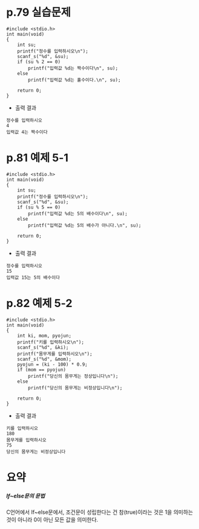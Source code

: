 # p.79 실습문제

```
#include <stdio.h>
int main(void)
{
	int su;
	printf("정수를 입력하시오\n");
	scanf_s("%d", &su);
	if (su % 2 == 0)
		printf("입력값 %d는 짝수이다\n", su);
	else
		printf("입력값 %d는 홀수이다.\n", su);

	return 0;
}
```

- 출력 결과
```
정수를 입력하시오
4
입력값 4는 짝수이다
```

# p.81 예제 5-1
```
#include <stdio.h>
int main(void)
{
	int su;
	printf("정수를 입력하시오\n");
	scanf_s("%d", &su);
	if (su % 5 == 0)
		printf("입력값 %d는 5의 배수이다\n", su);
	else
		printf("입력값 %d는 5의 배수가 아니다.\n", su);

	return 0;
}
```
- 출력 결과
```
정수를 입력하시오
15
입력값 15는 5의 배수이다
```
# p.82 예제 5-2
```
#include <stdio.h>
int main(void)
{
	int ki, mom, pyojun;
	printf("키를 입력하시오\n");
	scanf_s("%d", &ki);
	printf("몸무게를 입력하시오\n");
	scanf_s("%d", &mom);
	pyojun = (ki - 100) * 0.9;
	if (mom == pyojun)
		printf("당신의 몸무게는 정상입니다\n");
	else
		printf("당신의 몸무게는 비정상입니다\n");

	return 0;
}
```

- 출력 결과
```
키를 입력하시오
180
몸무게를 입력하시오
75
당신의 몸무게는 비정상입니다
```

# 요약

##### If~else문의 문법

C언어에서 If~else문에서, 조건문이 성립한다는 건 참(true)이라는 것은 1을 의미하는 것이 아니라 0이 아닌 모든 값을 의미한다. 

